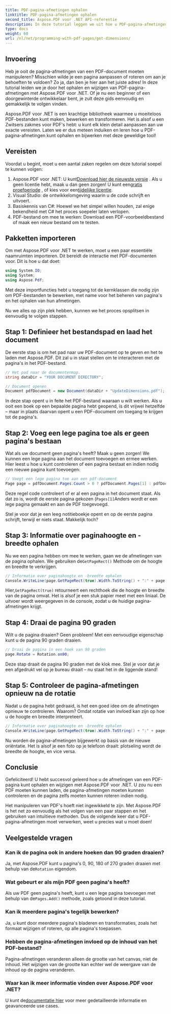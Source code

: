 ```yaml
---
title: PDF-pagina-afmetingen ophalen
linktitle: PDF-pagina-afmetingen ophalen
second_title: Aspose.PDF voor .NET API-referentie
description: In deze tutorial leggen we uit hoe u PDF-pagina-afmetingen kunt verkrijgen en manipulaties kunt uitvoeren met Aspose.PDF voor .NET. Er worden gedetailleerde stappen gegeven om u door het proces te leiden.
type: docs
weight: 60
url: /nl/net/programming-with-pdf-pages/get-dimensions/
---
```

## Invoering

Heb je ooit de pagina-afmetingen van een PDF-document moeten manipuleren? Misschien wilde je een pagina aanpassen of roteren om aan je behoeften te voldoen? Zo ja, dan ben je hier aan het juiste adres! In deze tutorial leiden we je door het ophalen en wijzigen van PDF-pagina-afmetingen met Aspose.PDF voor .NET. Of je nu een beginner of een doorgewinterde ontwikkelaar bent, je zult deze gids eenvoudig en gemakkelijk te volgen vinden.

Aspose.PDF voor .NET is een krachtige bibliotheek waarmee u moeiteloos PDF-bestanden kunt maken, bewerken en transformeren. Het is alsof u een Zwitsers zakmes voor PDF's hebt: u kunt elk klein detail aanpassen aan uw exacte vereisten. Laten we er dus meteen induiken en leren hoe u PDF-pagina-afmetingen kunt ophalen en bijwerken met deze geweldige tool!

## Vereisten

Voordat u begint, moet u een aantal zaken regelen om deze tutorial soepel te kunnen volgen:

1.  Aspose.PDF voor .NET: U kunt[Download hier de nieuwste versie](https://releases.aspose.com/pdf/net/) . Als u geen licentie hebt, maak u dan geen zorgen! U kunt een[gratis proefperiode](https://releases.aspose.com/) , of kies voor een[tijdelijke licentie](https://purchase.aspose.com/temporary-license/).
2. Visual Studio: de ontwikkelomgeving waarin u de code schrijft en uitvoert.
3. Basiskennis van C#: Hoewel we het simpel willen houden, zal enige bekendheid met C# het proces soepeler laten verlopen.
4. PDF-bestand om mee te werken: Download een PDF-voorbeeldbestand of maak een nieuw bestand om te testen.

## Pakketten importeren

Om met Aspose.PDF voor .NET te werken, moet u een paar essentiële naamruimten importeren. Dit bereidt de interactie met PDF-documenten voor. Dit is hoe u dat doet:

```csharp
using System.IO;
using System;
using Aspose.Pdf;
```

Met deze importfuncties hebt u toegang tot de kernklassen die nodig zijn om PDF-bestanden te bewerken, met name voor het beheren van pagina's en het ophalen van hun afmetingen.

Nu we alles op zijn plek hebben, kunnen we het proces opsplitsen in eenvoudig te volgen stappen.

## Stap 1: Definieer het bestandspad en laad het document

De eerste stap is om het pad naar uw PDF-document op te geven en het te laden met Aspose.PDF. Dit zal u in staat stellen om te interacteren met de pagina's in het PDF-bestand.

```csharp
// Het pad naar de documentenmap.
string dataDir = "YOUR DOCUMENT DIRECTORY";

// Document openen
Document pdfDocument = new Document(dataDir + "UpdateDimensions.pdf");
```

In deze stap opent u in feite het PDF-bestand waaraan u wilt werken. Als u ooit een boek op een bepaalde pagina hebt geopend, is dit vrijwel hetzelfde – maar in plaats daarvan opent u een PDF-document om toegang te krijgen tot de pagina's.

## Stap 2: Voeg een lege pagina toe als er geen pagina's bestaan

Wat als uw document geen pagina's heeft? Maak u geen zorgen! We kunnen een lege pagina aan het document toevoegen en ermee werken. Hier leest u hoe u kunt controleren of een pagina bestaat en indien nodig een nieuwe pagina kunt toevoegen:

```csharp
// Voegt een lege pagina toe aan een pdf-document
Page page = pdfDocument.Pages.Count > 0 ? pdfDocument.Pages[1] : pdfDocument.Pages.Add();
```

Deze regel code controleert of er al een pagina in het document staat. Als dat zo is, wordt de eerste pagina gekozen (`Pages[1]`Anders wordt er een lege pagina gemaakt en aan de PDF toegevoegd.

Stel je voor dat je een leeg notitieboekje opent en op de eerste pagina schrijft, terwijl er niets staat. Makkelijk toch?

## Stap 3: Informatie over paginahoogte en -breedte ophalen

 Nu we een pagina hebben om mee te werken, gaan we de afmetingen van de pagina ophalen. We gebruiken de`GetPageRect()` Methode om de hoogte en breedte te verkrijgen.

```csharp
// Informatie over paginahoogte en -breedte ophalen
Console.WriteLine(page.GetPageRect(true).Width.ToString() + ":" + page.GetPageRect(true).Height.ToString());
```

 Hier,`GetPageRect(true)` retourneert een rechthoek die de hoogte en breedte van de pagina omvat. Het is alsof je een stuk papier meet met een liniaal. De uitvoer wordt weergegeven in de console, zodat u de huidige pagina-afmetingen krijgt.

## Stap 4: Draai de pagina 90 graden

Wilt u de pagina draaien? Geen probleem! Met een eenvoudige eigenschap kunt u de pagina 90 graden draaien.

```csharp
// Draai de pagina in een hoek van 90 graden
page.Rotate = Rotation.on90;
```

Deze stap draait de pagina 90 graden met de klok mee. Stel je voor dat je een afgedrukt vel op je bureau draait – nu staat het in de liggende stand!

## Stap 5: Controleer de pagina-afmetingen opnieuw na de rotatie

Nadat u de pagina hebt gedraaid, is het een goed idee om de afmetingen opnieuw te controleren. Waarom? Omdat rotatie van invloed kan zijn op hoe u de hoogte en breedte interpreteert.

```csharp
// Informatie over paginahoogte en -breedte ophalen
Console.WriteLine(page.GetPageRect(true).Width.ToString() + ":" + page.GetPageRect(true).Height.ToString());
```

Nu worden de pagina-afmetingen bijgewerkt op basis van de nieuwe oriëntatie. Het is alsof je een foto op je telefoon draait: plotseling wordt de breedte de hoogte, en vice versa.


## Conclusie

Gefeliciteerd! U hebt succesvol geleerd hoe u de afmetingen van een PDF-pagina kunt ophalen en wijzigen met Aspose.PDF voor .NET. U zou nu een PDF moeten kunnen laden, de pagina-afmetingen moeten kunnen controleren en de pagina zelfs moeten kunnen roteren indien nodig.

Het manipuleren van PDF's hoeft niet ingewikkeld te zijn. Met Aspose.PDF is het net zo eenvoudig als het volgen van een paar stappen en het gebruiken van intuïtieve methoden. Dus de volgende keer dat u PDF-pagina-afmetingen moet verwerken, weet u precies wat u moet doen!

## Veelgestelde vragen

### Kan ik de pagina ook in andere hoeken dan 90 graden draaien?
 Ja, met Aspose.PDF kunt u pagina's 0, 90, 180 of 270 graden draaien met behulp van de`Rotation` eigendom.

### Wat gebeurt er als mijn PDF geen pagina's heeft?
 Als uw PDF geen pagina's heeft, kunt u een lege pagina toevoegen met behulp van de`Pages.Add()` methode, zoals getoond in deze tutorial.

### Kan ik meerdere pagina's tegelijk bewerken?
Ja, u kunt door meerdere pagina's bladeren en transformaties, zoals het formaat wijzigen of roteren, op alle pagina's toepassen.

### Hebben de pagina-afmetingen invloed op de inhoud van het PDF-bestand?
Pagina-afmetingen veranderen alleen de grootte van het canvas, niet de inhoud. Het wijzigen van de grootte kan echter wel de weergave van de inhoud op de pagina veranderen.

### Waar kan ik meer informatie vinden over Aspose.PDF voor .NET?
 U kunt de[documentatie hier](https://reference.aspose.com/pdf/net/) voor meer gedetailleerde informatie en geavanceerde use cases.